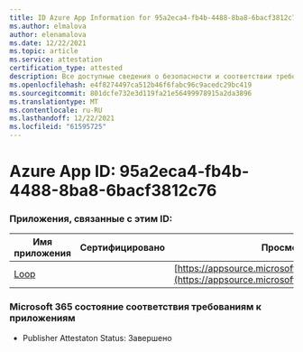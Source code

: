 ```yaml
---
title: ID Azure App Information for 95a2eca4-fb4b-4488-8ba8-6bacf3812c76
ms.author: elmalova
author: elenamalova
ms.date: 12/22/2021
ms.topic: article
ms.service: attestation
certification_type: attested
description: Все доступные сведения о безопасности и соответствии требованиям для 95a2eca4-fb4b-4488-8ba8-6bacf3812c76.
ms.openlocfilehash: e4f8274497ca512b46f6fabc96c9acedc29bc419
ms.sourcegitcommit: 801dcfe732e3d119fa21e56499978915a2da3896
ms.translationtype: MT
ms.contentlocale: ru-RU
ms.lasthandoff: 12/22/2021
ms.locfileid: "61595725"
---
```

# <a name="azure-app-id-95a2eca4-fb4b-4488-8ba8-6bacf3812c76"></a>Azure App ID: 95a2eca4-fb4b-4488-8ba8-6bacf3812c76


### <a name="apps-associated-with-this-id"></a>Приложения, связанные с этим ID:
| **Имя приложения** | **Сертифицировано** | **Просмотр в AppSource** |
|--------------|---------------|-----------------------|
| [Loop](https://docs.microsoft.com/microsoft-365-app-certification/forward/WA200003480) |  | [https://appsource.microsoft.com/product/office/WA200003480](https://appsource.microsoft.com/product/office/WA200003480) |

### <a name="microsoft-365-app-compliance-status"></a>Microsoft 365 состояние соответствия требованиям к приложениям
- Publisher Attestaton Status: Завершено
